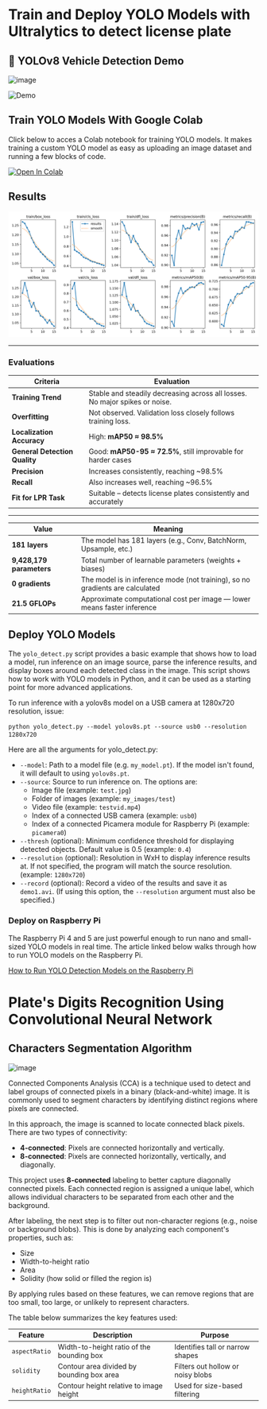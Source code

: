 # Train and Deploy YOLO Models with Ultralytics to detect license plate
## 🎥 YOLOv8 Vehicle Detection Demo
<img width="1049" height="583" alt="image" src="https://github.com/user-attachments/assets/fcc2a13a-ab66-4e84-b416-dc1c263260ad" />

![Demo](demo1.gif)


## Train YOLO Models With Google Colab

Click below to acces a Colab notebook for training YOLO models. It makes training a custom YOLO model as easy as uploading an image dataset and running a few blocks of code.

<a href="https://colab.research.google.com/github/ruanwensheng/License-Plate-Detection-Using-YOLOv11-/blob/main/License_Plate_Detection.ipynb" target="_parent"><img src="https://colab.research.google.com/assets/colab-badge.svg" alt="Open In Colab"/></a>
## Results
![results](train/results.png)

---

### Evaluations

| Criteria                     | Evaluation |
|-----------------------------|------------|
| **Training Trend**          | Stable and steadily decreasing across all losses. No major spikes or noise. |
| **Overfitting**             | Not observed. Validation loss closely follows training loss. |
| **Localization Accuracy**   | High: **mAP50 ≈ 98.5%** |
| **General Detection Quality** | Good: **mAP50-95 ≈ 72.5%**, still improvable for harder cases |
| **Precision**               | Increases consistently, reaching ~98.5% |
| **Recall**                  | Also increases well, reaching ~96.5% |
| **Fit for LPR Task**        | Suitable – detects license plates consistently and accurately |

---
| Value               | Meaning                                                                 |
|---------------------|-------------------------------------------------------------------------|
| **181 layers**       | The model has 181 layers (e.g., Conv, BatchNorm, Upsample, etc.)        |
| **9,428,179 parameters** | Total number of learnable parameters (weights + biases)                |
| **0 gradients**       | The model is in inference mode (not training), so no gradients are calculated |
| **21.5 GFLOPs**       | Approximate computational cost per image — lower means faster inference |


## Deploy YOLO Models
The `yolo_detect.py` script provides a basic example that shows how to load a model, run inference on an image source, parse the inference results, and display boxes around each detected class in the image. This script shows how to work with YOLO models in Python, and it can be used as a starting point for more advanced applications. 

To run inference with a yolov8s model on a USB camera at 1280x720 resolution, issue:

```
python yolo_detect.py --model yolov8s.pt --source usb0 --resolution 1280x720
```

Here are all the arguments for yolo_detect.py:

- `--model`: Path to a model file (e.g. `my_model.pt`). If the model isn't found, it will default to using `yolov8s.pt`.
- `--source`: Source to run inference on. The options are:
    - Image file (example: `test.jpg`)
    - Folder of images (example: `my_images/test`)
    - Video file (example: `testvid.mp4`)
    - Index of a connected USB camera (example: `usb0`)
    - Index of a connected Picamera module for Raspberry Pi (example: `picamera0`)
- `--thresh` (optional): Minimum confidence threshold for displaying detected objects. Default value is 0.5 (example: `0.4`)
- `--resolution` (optional): Resolution in WxH to display inference results at. If not specified, the program will match the source resolution. (example: `1280x720`)
- `--record` (optional): Record a video of the results and save it as `demo1.avi`. (If using this option, the `--resolution` argument must also be specified.)


### Deploy on Raspberry Pi
The Raspberry Pi 4 and 5 are just powerful enough to run nano and small-sized YOLO models in real time. The article linked below walks through how to run YOLO models on the Raspberry Pi.

[How to Run YOLO Detection Models on the Raspberry Pi](https://www.ejtech.io/learn/yolo-on-raspberry-pi)

# Plate's Digits Recognition Using Convolutional Neural Network
## Characters Segmentation Algorithm
<img width="709" height="447" alt="image" src="https://github.com/user-attachments/assets/b890cf64-73cd-4174-89bc-576c0befdc5c" />

Connected Components Analysis (CCA) is a technique used to detect and label groups of connected pixels in a binary (black-and-white) image. It is commonly used to segment characters by identifying distinct regions where pixels are connected.

In this approach, the image is scanned to locate connected black pixels. There are two types of connectivity:
- **4-connected**: Pixels are connected horizontally and vertically.
- **8-connected**: Pixels are connected horizontally, vertically, and diagonally.

This project uses **8-connected** labeling to better capture diagonally connected pixels. Each connected region is assigned a unique label, which allows individual characters to be separated from each other and the background.

After labeling, the next step is to filter out non-character regions (e.g., noise or background blobs). This is done by analyzing each component's properties, such as:
- Size
- Width-to-height ratio
- Area
- Solidity (how solid or filled the region is)

By applying rules based on these features, we can remove regions that are too small, too large, or unlikely to represent characters.

The table below summarizes the key features used:

| Feature       | Description                                 | Purpose                         |
|---------------|---------------------------------------------|----------------------------------|
| `aspectRatio` | Width-to-height ratio of the bounding box   | Identifies tall or narrow shapes |
| `solidity`    | Contour area divided by bounding box area   | Filters out hollow or noisy blobs|
| `heightRatio` | Contour height relative to image height     | Used for size-based filtering    |
